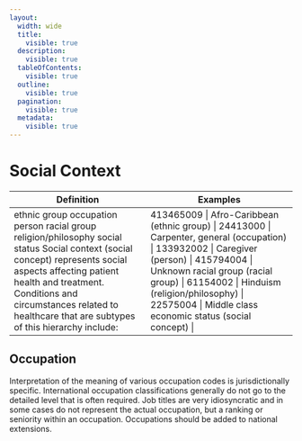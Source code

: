 ```yaml
---
layout:
  width: wide
  title:
    visible: true
  description:
    visible: true
  tableOfContents:
    visible: true
  outline:
    visible: true
  pagination:
    visible: true
  metadata:
    visible: true
---
```


# Social Context



| Definition | Examples |
|---|---|
| ethnic group occupation person racial group religion/philosophy social status Social context (social concept) represents social aspects affecting patient health and treatment. Conditions and circumstances related to healthcare that are subtypes of this hierarchy include: | 413465009 \| Afro-Caribbean (ethnic group) \| 24413000 \| Carpenter, general (occupation) \| 133932002 \| Caregiver (person) \| 415794004 \| Unknown racial group (racial group) \| 61154002 \| Hinduism (religion/philosophy) \| 22575004 \| Middle class economic status (social concept) \| |

## Occupation

Interpretation of the meaning of various occupation codes is jurisdictionally specific. International occupation classifications generally do not go to the detailed level that is often required. Job titles are very idiosyncratic and in some cases do not represent the actual occupation, but a ranking or seniority within an occupation. Occupations should be added to national extensions.

  

